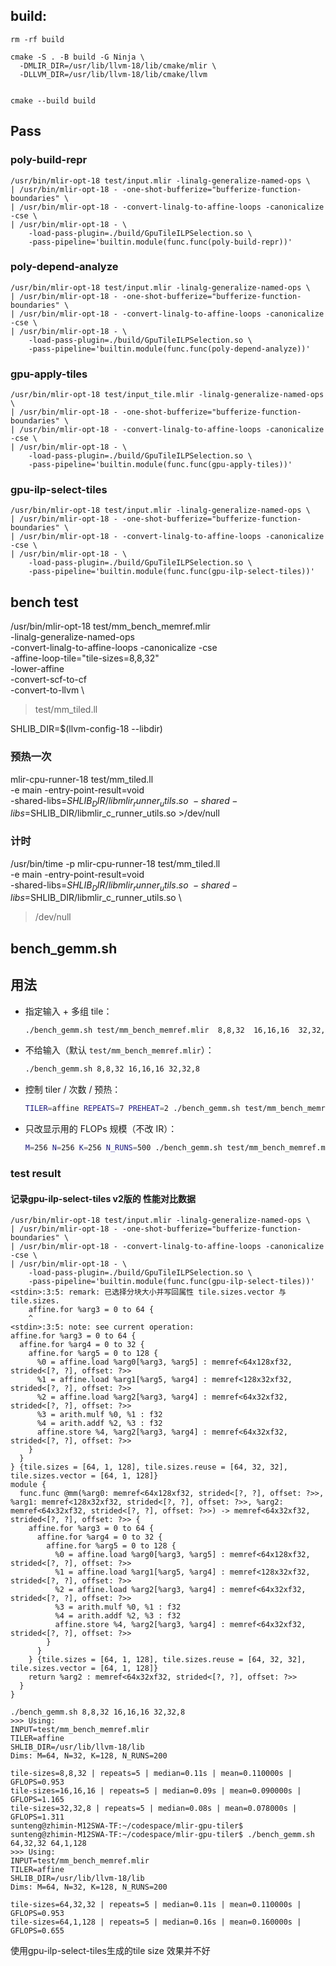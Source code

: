 
## build:
```
rm -rf build

cmake -S . -B build -G Ninja \
  -DMLIR_DIR=/usr/lib/llvm-18/lib/cmake/mlir \
  -DLLVM_DIR=/usr/lib/llvm-18/lib/cmake/llvm


cmake --build build 

```

## Pass
### poly-build-repr
```
/usr/bin/mlir-opt-18 test/input.mlir -linalg-generalize-named-ops \
| /usr/bin/mlir-opt-18 - -one-shot-bufferize="bufferize-function-boundaries" \
| /usr/bin/mlir-opt-18 - -convert-linalg-to-affine-loops -canonicalize -cse \
| /usr/bin/mlir-opt-18 - \
    -load-pass-plugin=./build/GpuTileILPSelection.so \
    -pass-pipeline='builtin.module(func.func(poly-build-repr))'
```

### poly-depend-analyze
```
/usr/bin/mlir-opt-18 test/input.mlir -linalg-generalize-named-ops \
| /usr/bin/mlir-opt-18 - -one-shot-bufferize="bufferize-function-boundaries" \
| /usr/bin/mlir-opt-18 - -convert-linalg-to-affine-loops -canonicalize -cse \
| /usr/bin/mlir-opt-18 - \
    -load-pass-plugin=./build/GpuTileILPSelection.so \
    -pass-pipeline='builtin.module(func.func(poly-depend-analyze))'
```



### gpu-apply-tiles
```
/usr/bin/mlir-opt-18 test/input_tile.mlir -linalg-generalize-named-ops \
| /usr/bin/mlir-opt-18 - -one-shot-bufferize="bufferize-function-boundaries" \
| /usr/bin/mlir-opt-18 - -convert-linalg-to-affine-loops -canonicalize -cse \
| /usr/bin/mlir-opt-18 - \
    -load-pass-plugin=./build/GpuTileILPSelection.so \
    -pass-pipeline='builtin.module(func.func(gpu-apply-tiles))'
```    


### gpu-ilp-select-tiles
```
/usr/bin/mlir-opt-18 test/input.mlir -linalg-generalize-named-ops \
| /usr/bin/mlir-opt-18 - -one-shot-bufferize="bufferize-function-boundaries" \
| /usr/bin/mlir-opt-18 - -convert-linalg-to-affine-loops -canonicalize -cse \
| /usr/bin/mlir-opt-18 - \
    -load-pass-plugin=./build/GpuTileILPSelection.so \
    -pass-pipeline='builtin.module(func.func(gpu-ilp-select-tiles))'
```    






## bench test


/usr/bin/mlir-opt-18 test/mm_bench_memref.mlir \
  -linalg-generalize-named-ops \
  -convert-linalg-to-affine-loops -canonicalize -cse \
  -affine-loop-tile="tile-sizes=8,8,32" \
  -lower-affine \
  -convert-scf-to-cf \
  -convert-to-llvm \
  > test/mm_tiled.ll

SHLIB_DIR=$(llvm-config-18 --libdir)

### 预热一次
mlir-cpu-runner-18 test/mm_tiled.ll \
  -e main -entry-point-result=void \
  -shared-libs=$SHLIB_DIR/libmlir_runner_utils.so \
  -shared-libs=$SHLIB_DIR/libmlir_c_runner_utils.so >/dev/null

### 计时
/usr/bin/time -p mlir-cpu-runner-18 test/mm_tiled.ll \
  -e main -entry-point-result=void \
  -shared-libs=$SHLIB_DIR/libmlir_runner_utils.so \
  -shared-libs=$SHLIB_DIR/libmlir_c_runner_utils.so \
  >/dev/null




## bench_gemm.sh 

## 用法

* 指定输入 + 多组 tile：

  ```bash
  ./bench_gemm.sh test/mm_bench_memref.mlir  8,8,32  16,16,16  32,32,8
  ```
* 不给输入（默认 `test/mm_bench_memref.mlir`）：

  ```bash
  ./bench_gemm.sh 8,8,32 16,16,16 32,32,8
  ```
* 控制 tiler / 次数 / 预热：

  ```bash
  TILER=affine REPEATS=7 PREHEAT=2 ./bench_gemm.sh test/mm_bench_memref.mlir 16,16,16 32,32,16
  ```
* 只改显示用的 FLOPs 规模（不改 IR）：

  ```bash
  M=256 N=256 K=256 N_RUNS=500 ./bench_gemm.sh test/mm_bench_memref.mlir 16,16,16 32,32,16
  ```

### test result 
#### 记录gpu-ilp-select-tiles v2版的 性能对比数据
```
/usr/bin/mlir-opt-18 test/input.mlir -linalg-generalize-named-ops \
| /usr/bin/mlir-opt-18 - -one-shot-bufferize="bufferize-function-boundaries" \
| /usr/bin/mlir-opt-18 - -convert-linalg-to-affine-loops -canonicalize -cse \
| /usr/bin/mlir-opt-18 - \
    -load-pass-plugin=./build/GpuTileILPSelection.so \
    -pass-pipeline='builtin.module(func.func(gpu-ilp-select-tiles))'
<stdin>:3:5: remark: 已选择分块大小并写回属性 tile.sizes.vector 与 tile.sizes.
    affine.for %arg3 = 0 to 64 {
    ^
<stdin>:3:5: note: see current operation: 
affine.for %arg3 = 0 to 64 {
  affine.for %arg4 = 0 to 32 {
    affine.for %arg5 = 0 to 128 {
      %0 = affine.load %arg0[%arg3, %arg5] : memref<64x128xf32, strided<[?, ?], offset: ?>>
      %1 = affine.load %arg1[%arg5, %arg4] : memref<128x32xf32, strided<[?, ?], offset: ?>>
      %2 = affine.load %arg2[%arg3, %arg4] : memref<64x32xf32, strided<[?, ?], offset: ?>>
      %3 = arith.mulf %0, %1 : f32
      %4 = arith.addf %2, %3 : f32
      affine.store %4, %arg2[%arg3, %arg4] : memref<64x32xf32, strided<[?, ?], offset: ?>>
    }
  }
} {tile.sizes = [64, 1, 128], tile.sizes.reuse = [64, 32, 32], tile.sizes.vector = [64, 1, 128]}
module {
  func.func @mm(%arg0: memref<64x128xf32, strided<[?, ?], offset: ?>>, %arg1: memref<128x32xf32, strided<[?, ?], offset: ?>>, %arg2: memref<64x32xf32, strided<[?, ?], offset: ?>>) -> memref<64x32xf32, strided<[?, ?], offset: ?>> {
    affine.for %arg3 = 0 to 64 {
      affine.for %arg4 = 0 to 32 {
        affine.for %arg5 = 0 to 128 {
          %0 = affine.load %arg0[%arg3, %arg5] : memref<64x128xf32, strided<[?, ?], offset: ?>>
          %1 = affine.load %arg1[%arg5, %arg4] : memref<128x32xf32, strided<[?, ?], offset: ?>>
          %2 = affine.load %arg2[%arg3, %arg4] : memref<64x32xf32, strided<[?, ?], offset: ?>>
          %3 = arith.mulf %0, %1 : f32
          %4 = arith.addf %2, %3 : f32
          affine.store %4, %arg2[%arg3, %arg4] : memref<64x32xf32, strided<[?, ?], offset: ?>>
        }
      }
    } {tile.sizes = [64, 1, 128], tile.sizes.reuse = [64, 32, 32], tile.sizes.vector = [64, 1, 128]}
    return %arg2 : memref<64x32xf32, strided<[?, ?], offset: ?>>
  }
}
```

```
./bench_gemm.sh 8,8,32 16,16,16 32,32,8
>>> Using:
INPUT=test/mm_bench_memref.mlir
TILER=affine
SHLIB_DIR=/usr/lib/llvm-18/lib
Dims: M=64, N=32, K=128, N_RUNS=200

tile-sizes=8,8,32 | repeats=5 | median=0.11s | mean=0.110000s | GFLOPS=0.953
tile-sizes=16,16,16 | repeats=5 | median=0.09s | mean=0.090000s | GFLOPS=1.165
tile-sizes=32,32,8 | repeats=5 | median=0.08s | mean=0.078000s | GFLOPS=1.311
sunteng@zhimin-M12SWA-TF:~/codespace/mlir-gpu-tiler$ 
sunteng@zhimin-M12SWA-TF:~/codespace/mlir-gpu-tiler$ ./bench_gemm.sh 64,32,32 64,1,128
>>> Using:
INPUT=test/mm_bench_memref.mlir
TILER=affine
SHLIB_DIR=/usr/lib/llvm-18/lib
Dims: M=64, N=32, K=128, N_RUNS=200

tile-sizes=64,32,32 | repeats=5 | median=0.11s | mean=0.110000s | GFLOPS=0.953
tile-sizes=64,1,128 | repeats=5 | median=0.16s | mean=0.160000s | GFLOPS=0.655
```
使用gpu-ilp-select-tiles生成的tile size 效果并不好 